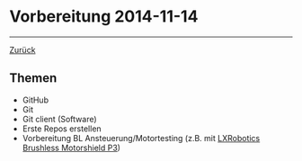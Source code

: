 # Vorbereitung 2014-11-14

---

[Zurück](README.md)

## Themen

* GitHub
* Git
* Git client (Software)
* Erste Repos erstellen
* Vorbereitung BL Ansteuerung/Motortesting (z.B. mit [LXRobotics Brushless Motorshield P3](http://www.conrad.ch/ce/de/product/1276211/LXRobotics-Brushless-Motorshield-P3?ref=searchDetail))
